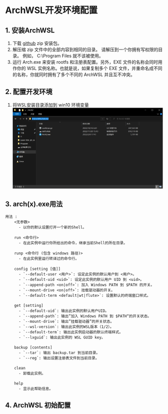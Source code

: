# ArchWSL开发环境配置

## 1. 安装ArchWSL
1. 下载 [github](https://github.com/yuk7/ArchWSL/releases) zip 安装包。
2. 解压缩 zip 文件中的全部内容到相同的目录。 请解压到一个你拥有写权限的目录。 例如， C:\Program Files 就不该被使用。
3. 运行 Arch.exe 来安装 rootfs 和注册表配置。另外，EXE 文件的名称会同时用作你的 WSL 实例名称。也就是说，如果复制多个 EXE 文件，并重命名成不同的名称，你就同时拥有了多个不同的 ArchWSL 并且互不冲突。

## 2. 配置开发环境
1. 将WSL安装目录添加到 win10 环境变量
![](https://raw.githubusercontent.com/hongcn5/image/main/ArchWSL_setup.png)

## 3. arch(x).exe用法
```
用法 :
    <无参数>
      - 以你的默认设置打开一个新的Shell。

    run <命令行>
      - 在此实例中运行你所给出的命令，继承当前Shell的所在目录。

    runp <命令行 (包含 windows 路径)>
      - 在此实例里运行转译过的命令行。

    config [setting [值]]
      - `--default-user <用户>`: 设定此实例的默认用户到 <用户>。
      - `--default-uid <uid>`: 设定此实例的默认用户 UID 到 <uid>。
      - `--append-path <on|off>`: 加入 Windows PATH 到 $PATH 的开关。
      - `--mount-drive <on|off>`: 挂载驱动器的开关。
      - `--default-term <default|wt|flute>`: 设置默认的终端窗口样式。

    get [setting]
      - `--default-uid`: 输出此实例的默认用户UID。
      - `--append-path`: 输出”加入 Windows PATH 到 $PATH“的开关状态。
      - `--mount-drive`: 输出”挂载驱动器”的开关状态。
      - `--wsl-version`: 输出此实例的WSL版本（1/2）。
      - `--default-term`: 输出此实例启动器的默认终端样式。
      - `--lxguid`: 输出此实例的 WSL GUID key。

    backup [contents]
      - `--tar`: 输出 backup.tar 到当前目录。
      - `--reg`: 输出设置注册表文件到当前目录。

    clean
      - 卸载此实例。

    help
      - 显示此帮助信息。
```

## 4. ArchWSL 初始配置
